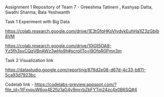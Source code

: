 Assignment 1 Repository of Team 7 - Greeshma Tatineni , Kashyap Datta, Swathi Sharma, Bala Yeshwanth 


Task 1 Experiment with Big Data 


https://colab.research.google.com/drive/1E3tGfqHKoVIydvkEuhHa1IZ3zGbjb8VM 


https://colab.research.google.com/drive/10jGt5OA8-Yz5fh3svCQqVBnAWz3wHp9h#scrollTo=l9OfpR0Pmn3m





Task 2 Visualization link 

https://datastudio.google.com/reporting/876d2e08-d67d-4c33-b811-5ca93d7923bc



Codelab link - https://codelabs-preview.appspot.com/?file_id=1tFxvpuW6ox4E2fiz1aG4y9mrrbZbFYTm24zc4x0B6SQ#4
